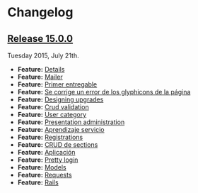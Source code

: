 # Changelog

## [Release 15.0.0](https://github.com/LemontechSA/ttb/pull/18)
Tuesday 2015, July 21th.
* **Feature:** [Details](https://github.com/dochoaj/rease/pull/17)
* **Feature:** [Mailer](https://github.com/dochoaj/rease/pull/16)
* **Feature:** [Primer entregable](https://github.com/dochoaj/rease/pull/15)
* **Feature:** [Se corrige un error de los glyphicons de la página](https://github.com/dochoaj/rease/pull/13)
* **Feature:** [Designing upgrades](https://github.com/dochoaj/rease/pull/12)
* **Feature:** [Crud validation](https://github.com/dochoaj/rease/pull/11)
* **Feature:** [User category](https://github.com/dochoaj/rease/pull/10)
* **Feature:** [Presentation administration](https://github.com/dochoaj/rease/pull/9)
* **Feature:** [Aprendizaje servicio](https://github.com/dochoaj/rease/pull/8)
* **Feature:** [Registrations](https://github.com/dochoaj/rease/pull/7)
* **Feature:** [CRUD de sections](https://github.com/dochoaj/rease/pull/6)
* **Feature:** [Aplicación](https://github.com/dochoaj/rease/pull/5)
* **Feature:** [Pretty login](https://github.com/dochoaj/rease/pull/4)
* **Feature:** [Models](https://github.com/dochoaj/rease/pull/3)
* **Feature:** [Requests](https://github.com/dochoaj/rease/pull/2)
* **Feature:** [Rails](https://github.com/dochoaj/rease/pull/1)